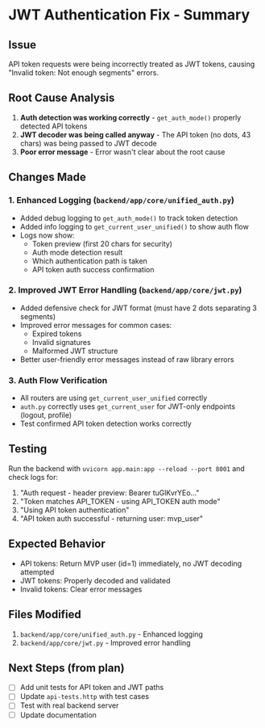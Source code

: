 # JWT Authentication Fix - Summary

## Issue
API token requests were being incorrectly treated as JWT tokens, causing "Invalid token: Not enough segments" errors.

## Root Cause Analysis
1. **Auth detection was working correctly** - `get_auth_mode()` properly detected API tokens
2. **JWT decoder was being called anyway** - The API token (no dots, 43 chars) was being passed to JWT decode
3. **Poor error message** - Error wasn't clear about the root cause

## Changes Made

### 1. Enhanced Logging (`backend/app/core/unified_auth.py`)
- Added debug logging to `get_auth_mode()` to track token detection
- Added info logging to `get_current_user_unified()` to show auth flow
- Logs now show:
  - Token preview (first 20 chars for security)
  - Auth mode detection result
  - Which authentication path is taken
  - API token auth success confirmation

### 2. Improved JWT Error Handling (`backend/app/core/jwt.py`)
- Added defensive check for JWT format (must have 2 dots separating 3 segments)
- Improved error messages for common cases:
  - Expired tokens
  - Invalid signatures
  - Malformed JWT structure
- Better user-friendly error messages instead of raw library errors

### 3. Auth Flow Verification
- All routers are using `get_current_user_unified` correctly
- `auth.py` correctly uses `get_current_user` for JWT-only endpoints (logout, profile)
- Test confirmed API token detection works correctly

## Testing
Run the backend with `uvicorn app.main:app --reload --port 8001` and check logs for:
1. "Auth request - header preview: Bearer tuGlKvrYEo..."
2. "Token matches API_TOKEN - using API_TOKEN auth mode"
3. "Using API token authentication"
4. "API token auth successful - returning user: mvp_user"

## Expected Behavior
- API tokens: Return MVP user (id=1) immediately, no JWT decoding attempted
- JWT tokens: Properly decoded and validated
- Invalid tokens: Clear error messages

## Files Modified
1. `backend/app/core/unified_auth.py` - Enhanced logging
2. `backend/app/core/jwt.py` - Improved error handling

## Next Steps (from plan)
- [ ] Add unit tests for API token and JWT paths
- [ ] Update `api-tests.http` with test cases
- [ ] Test with real backend server
- [ ] Update documentation
